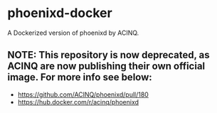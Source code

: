 # phoenixd-docker
A Dockerized version of phoenixd by ACINQ.

## NOTE: This repository is now deprecated, as ACINQ are now publishing their own official image. For more info see below:

- https://github.com/ACINQ/phoenixd/pull/180
- https://hub.docker.com/r/acinq/phoenixd
